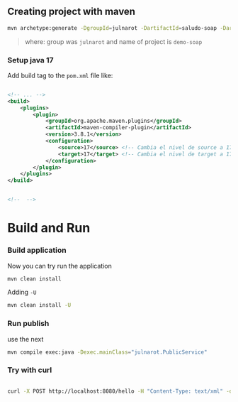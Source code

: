 ## Creating project with maven

```bash
mvn archetype:generate -DgroupId=julnarot -DartifactId=saludo-soap -DarchetypeArtifactId=maven-archetype-quickstart -DinteractiveMode=false
```

> where: group was `julnarot` and name of project is `demo-soap`
### Setup java 17

Add build tag to the `pom.xml` file like:

```xml

<!-- ... -->
<build>
    <plugins>
        <plugin>
            <groupId>org.apache.maven.plugins</groupId>
            <artifactId>maven-compiler-plugin</artifactId>
            <version>3.8.1</version>
            <configuration>
                <source>17</source> <!-- Cambia el nivel de source a 17 -->
                <target>17</target> <!-- Cambia el nivel de target a 17 -->
            </configuration>
        </plugin>
    </plugins>
</build>


<!--  -->

```


# Build and Run


### Build application
Now you can try run the application

```bash
mvn clean install
```
Adding  `-U`

```bash
mvn clean install -U
```

### Run publish

use the next
```bash
mvn compile exec:java -Dexec.mainClass="julnarot.PublicService"
```

### Try with curl


```bash

curl -X POST http://localhost:8080/hello -H "Content-Type: text/xml" -d '<soapenv:Envelope xmlns:soapenv="http://schemas.xmlsoap.org/soap/envelope/" xmlns:jul="http://julnarot/"><soapenv:Header/><soapenv:Body><jul:sayHello><arg0>YourName</arg0></jul:sayHello></soapenv:Body></soapenv:Envelope>'


```
